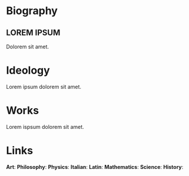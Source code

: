 # Biography
## LOREM IPSUM
Dolorem sit amet.
# Ideology
Lorem ipsum dolorem sit amet.
# Works
Lorem ispsum dolorem sit amet.
# Links
**Art**:
**Philosophy**:
**Physics**:
**Italian**:
**Latin**:
**Mathematics**:
**Science**:
**History**:
